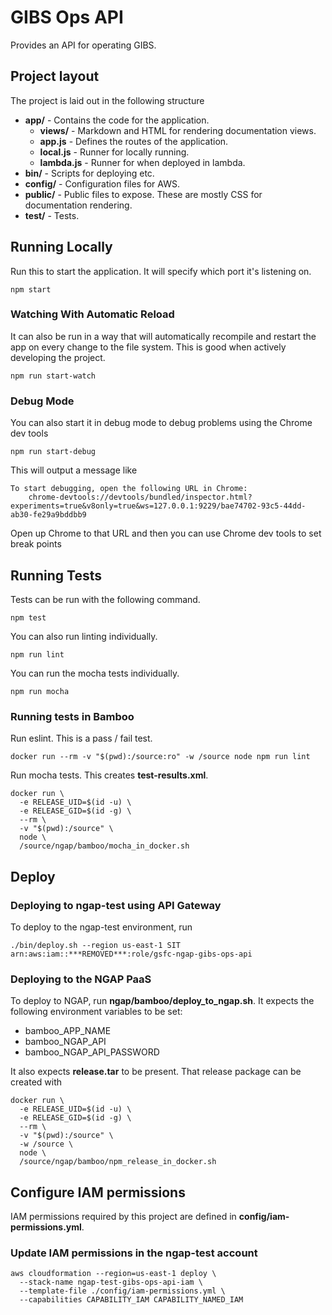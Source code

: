 # GIBS Ops API

Provides an API for operating GIBS.

## Project layout

The project is laid out in the following structure

* **app/** - Contains the code for the application.
  * **views/** - Markdown and HTML for rendering documentation views.
  * **app.js** - Defines the routes of the application.
  * **local.js** - Runner for locally running.
  * **lambda.js** - Runner for when deployed in lambda.
* **bin/** - Scripts for deploying etc.
* **config/** - Configuration files for AWS.
* **public/** - Public files to expose. These are mostly CSS for documentation rendering.
* **test/** - Tests.

## Running Locally

Run this to start the application. It will specify which port it's listening on.

`npm start`

### Watching With Automatic Reload

It can also be run in a way that will automatically recompile and restart the app on every change to the file system. This is good when actively developing the project.

`npm run start-watch`

### Debug Mode

You can also start it in debug mode to debug problems using the Chrome dev tools

`npm run start-debug`

This will output a message like

```
To start debugging, open the following URL in Chrome:
    chrome-devtools://devtools/bundled/inspector.html?experiments=true&v8only=true&ws=127.0.0.1:9229/bae74702-93c5-44dd-ab30-fe29a9bddbb9
```

Open up Chrome to that URL and then you can use Chrome dev tools to set break points

## Running Tests

Tests can be run with the following command.

`npm test`

You can also run linting individually.

`npm run lint`

You can run the mocha tests individually.

`npm run mocha`

### Running tests in Bamboo

Run eslint.  This is a pass / fail test.

```(bash)
docker run --rm -v "$(pwd):/source:ro" -w /source node npm run lint
```

Run mocha tests.  This creates **test-results.xml**.

```(bash)
docker run \
  -e RELEASE_UID=$(id -u) \
  -e RELEASE_GID=$(id -g) \
  --rm \
  -v "$(pwd):/source" \
  node \
  /source/ngap/bamboo/mocha_in_docker.sh
```

## Deploy

### Deploying to ngap-test using API Gateway

To deploy to the ngap-test environment, run

```(bash)
./bin/deploy.sh --region us-east-1 SIT arn:aws:iam::***REMOVED***:role/gsfc-ngap-gibs-ops-api
```

### Deploying to the NGAP PaaS

To deploy to NGAP, run **ngap/bamboo/deploy_to_ngap.sh**.  It expects the following environment variables to be set:

* bamboo_APP_NAME
* bamboo_NGAP_API
* bamboo_NGAP_API_PASSWORD

It also expects **release.tar** to be present.  That release package can be created with

```(bash)
docker run \
  -e RELEASE_UID=$(id -u) \
  -e RELEASE_GID=$(id -g) \
  --rm \
  -v "$(pwd):/source" \
  -w /source \
  node \
  /source/ngap/bamboo/npm_release_in_docker.sh
```

## Configure IAM permissions

IAM permissions required by this project are defined in **config/iam-permissions.yml**.

### Update IAM permissions in the ngap-test account

```(bash)
aws cloudformation --region=us-east-1 deploy \
  --stack-name ngap-test-gibs-ops-api-iam \
  --template-file ./config/iam-permissions.yml \
  --capabilities CAPABILITY_IAM CAPABILITY_NAMED_IAM
```
